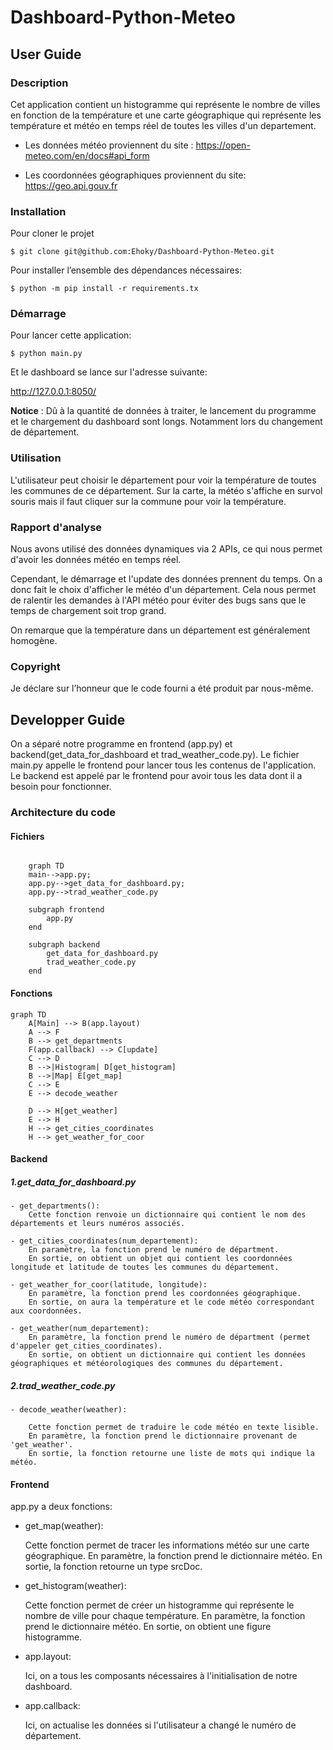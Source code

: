 # Dashboard-Python-Meteo

## User Guide

### Description

Cet application contient un histogramme qui représente le nombre de villes en fonction de la température et une carte
géographique qui représente les température et météo en temps réel de toutes les villes d'un departement.

- Les données météo proviennent du site :
  https://open-meteo.com/en/docs#api_form

- Les coordonnées géographiques proviennent du site: https://geo.api.gouv.fr

### Installation

Pour cloner le projet

``$ git clone git@github.com:Ehoky/Dashboard-Python-Meteo.git``

Pour installer l’ensemble des dépendances nécessaires:

``$ python -m pip install -r requirements.tx``

### Démarrage

Pour lancer cette application:

``$ python main.py``

Et le dashboard se lance sur l'adresse suivante:

http://127.0.0.1:8050/

**Notice** : Dû à la quantité de données à traiter, le lancement du programme et le chargement du dashboard sont longs.
Notamment lors du changement de département.

### Utilisation

L'utilisateur peut choisir le département pour voir la température de toutes les communes de ce département.
Sur la carte, la météo s'affiche en survol souris mais il faut cliquer sur la commune pour voir la température.

### Rapport d'analyse

Nous avons utilisé des données dynamiques via 2 APIs, ce qui nous permet d'avoir les données météo en temps réel.

Cependant, le démarrage et l'update des données prennent du temps.
On a donc fait le choix d'afficher le météo d'un
département.
Cela nous permet de ralentir les demandes à l'API météo pour éviter des bugs sans que le temps de chargement soit trop grand.

On remarque que la température dans un département est généralement homogène.

### Copyright

Je déclare sur l’honneur que le code fourni a été produit par nous-même.

## Developper Guide

On a séparé notre programme en frontend (app.py) et backend(get_data_for_dashboard et trad_weather_code.py).
Le fichier main.py appelle le frontend pour lancer tous les contenus de l'application.
Le backend est appelé par le frontend pour avoir tous les data dont il a besoin pour fonctionner.

### Architecture du code

#### Fichiers

```mermaid 

    graph TD
    main-->app.py;
    app.py-->get_data_for_dashboard.py;
    app.py-->trad_weather_code.py

    subgraph frontend
        app.py
    end

    subgraph backend
        get_data_for_dashboard.py
        trad_weather_code.py
    end
```

#### Fonctions

```mermaid 
graph TD
    A[Main] --> B(app.layout)
    A --> F
    B --> get_departments
    F(app.callback) --> C[update]
    C --> D
    B -->|Histogram| D[get_histogram]
    B -->|Map| E[get_map]
    C --> E
    E --> decode_weather

    D --> H[get_weather]
    E --> H
    H --> get_cities_coordinates
    H --> get_weather_for_coor
``` 

#### Backend

##### 1.get_data_for_dashboard.py

    - get_departments():
        Cette fonction renvoie un dictionnaire qui contient le nom des départements et leurs numéros associés. 

    - get_cities_coordinates(num_departement):
        En paramètre, la fonction prend le numéro de départment. 
        En sortie, on obtient un objet qui contient les coordonnées longitude et latitude de toutes les communes du département.

    - get_weather_for_coor(latitude, longitude):
        En paramètre, la fonction prend les coordonnées géographique.
        En sortie, on aura la température et le code météo correspondant aux coordonnées. 

    - get_weather(num_departement):
        En paramètre, la fonction prend le numéro de départment (permet d'appeler get_cities_coordinates).
        En sortie, on obtient un dictionnaire qui contient les données géographiques et météorologiques des communes du département. 

##### 2.trad_weather_code.py

    - decode_weather(weather):

        Cette fonction permet de traduire le code météo en texte lisible. 
        En paramètre, la fonction prend le dictionnaire provenant de 'get_weather'.
        En sortie, la fonction retourne une liste de mots qui indique la météo.

#### Frontend

app.py a deux fonctions:

- get_map(weather):

  Cette fonction permet de tracer les informations météo sur une carte géographique.
  En paramètre, la fonction prend le dictionnaire météo.
  En sortie, la fonction retourne un type srcDoc.

- get_histogram(weather):

  Cette fonction permet de créer un histogramme qui représente le nombre de ville pour chaque température.
  En paramètre, la fonction prend le dictionnaire météo.
  En sortie, on obtient une figure histogramme.

- app.layout:

  Ici, on a tous les composants nécessaires à l'initialisation de notre dashboard.

- app.callback:

  Ici, on actualise les données si l'utilisateur a changé le numéro de département. 

